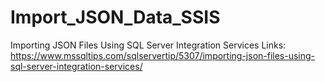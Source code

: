 # Import_JSON_Data_SSIS
Importing JSON Files Using SQL Server Integration Services
Links: https://www.mssqltips.com/sqlservertip/5307/importing-json-files-using-sql-server-integration-services/
